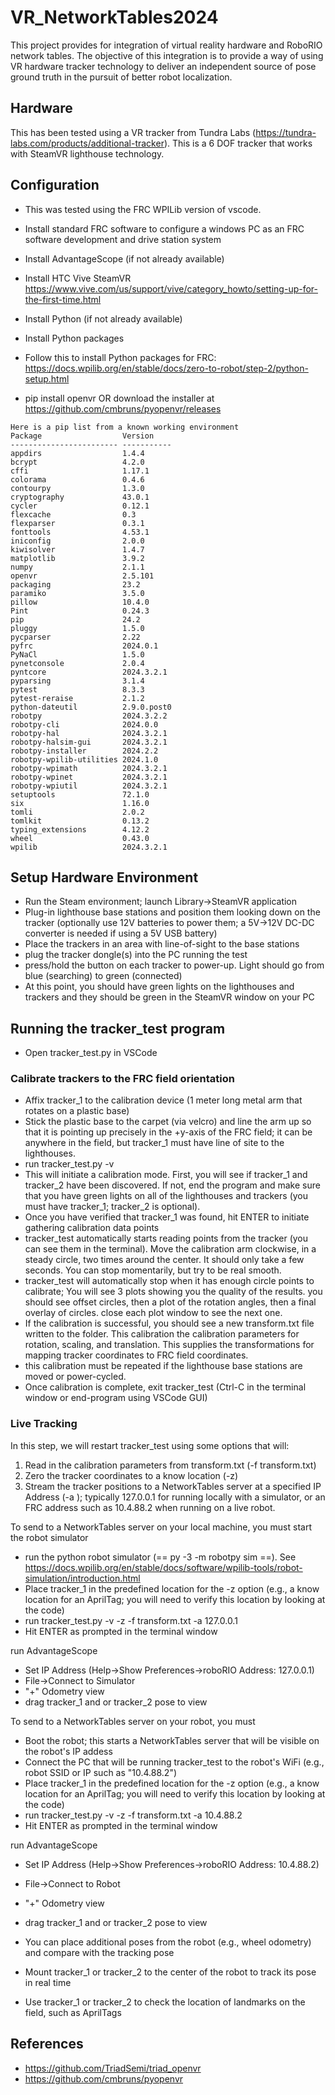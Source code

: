 # VR_NetworkTables2024
This project provides for integration of virtual reality hardware and RoboRIO network tables. The objective of this integration is to provide a way of using VR hardware tracker technology to deliver an independent source of pose ground truth in the pursuit of better robot localization. 

## Hardware
This has been tested using a VR tracker from Tundra Labs (https://tundra-labs.com/products/additional-tracker). This is a 6 DOF tracker that works with SteamVR lighthouse technology. 
## Configuration
- This was tested using the FRC WPILib version of vscode.
- Install standard FRC software to configure a windows PC as an FRC software development and drive station system

- Install AdvantageScope (if not already available)
- Install HTC Vive SteamVR https://www.vive.com/us/support/vive/category_howto/setting-up-for-the-first-time.html
- Install Python (if not already available)
- Install Python packages

- Follow this to install Python packages for FRC: https://docs.wpilib.org/en/stable/docs/zero-to-robot/step-2/python-setup.html

- pip install openvr OR download the installer at https://github.com/cmbruns/pyopenvr/releases
  
```
Here is a pip list from a known working environment
Package                  Version
------------------------ -----------
appdirs                  1.4.4
bcrypt                   4.2.0
cffi                     1.17.1
colorama                 0.4.6
contourpy                1.3.0
cryptography             43.0.1
cycler                   0.12.1
flexcache                0.3
flexparser               0.3.1
fonttools                4.53.1
iniconfig                2.0.0
kiwisolver               1.4.7
matplotlib               3.9.2
numpy                    2.1.1
openvr                   2.5.101
packaging                23.2
paramiko                 3.5.0
pillow                   10.4.0
Pint                     0.24.3
pip                      24.2
pluggy                   1.5.0
pycparser                2.22
pyfrc                    2024.0.1
PyNaCl                   1.5.0
pynetconsole             2.0.4
pyntcore                 2024.3.2.1
pyparsing                3.1.4
pytest                   8.3.3
pytest-reraise           2.1.2
python-dateutil          2.9.0.post0
robotpy                  2024.3.2.2
robotpy-cli              2024.0.0
robotpy-hal              2024.3.2.1
robotpy-halsim-gui       2024.3.2.1
robotpy-installer        2024.2.2
robotpy-wpilib-utilities 2024.1.0
robotpy-wpimath          2024.3.2.1
robotpy-wpinet           2024.3.2.1
robotpy-wpiutil          2024.3.2.1
setuptools               72.1.0
six                      1.16.0
tomli                    2.0.2
tomlkit                  0.13.2
typing_extensions        4.12.2
wheel                    0.43.0
wpilib                   2024.3.2.1
```

## Setup Hardware Environment

- Run the Steam environment; launch Library->SteamVR application
- Plug-in lighthouse base stations and position them looking down on the tracker (optionally use 12V batteries to power them; a 5V->12V DC-DC converter is needed if using a 5V USB battery)
- Place the trackers in an area with line-of-sight to the base stations
- plug the tracker dongle(s) into the PC running the test
- press/hold the button on each tracker to power-up. Light should go from blue (searching) to green (connected)
- At this point, you should have green lights on the lighthouses and trackers and they should be green in the SteamVR window on your PC

## Running the tracker_test program
- Open tracker_test.py in VSCode
### Calibrate trackers to the FRC field orientation
- Affix tracker_1 to the calibration device (1 meter long metal arm that rotates on a plastic base)
- Stick the plastic base to the carpet (via velcro) and line the arm up so that it is pointing up precisely in the +y-axis of the FRC field; it can be anywhere in the field, but tracker_1 must have line of site to the lighthouses.
- run tracker_test.py -v
- This will initiate a calibration mode. First, you will see if tracker_1 and tracker_2 have been discovered. If not, end the program and make sure that you have green lights on all of the lighthouses and trackers (you must have tracker_1; tracker_2 is optional).
- Once you have verified that tracker_1 was found, hit ENTER to initiate gathering calibration data points
- tracker_test automatically starts reading points from the tracker (you can see them in the terminal). Move the calibration arm clockwise, in a steady circle, two times around the center. It should only take a few seconds. You can stop momentarily, but try to be real smooth.
- tracker_test will automatically stop when it has enough circle points to calibrate; You will see 3 plots showing you the quality of the results. you should see offset circles, then a plot of the rotation angles, then a final overlay of circles. close each plot window to see the next one.
- If the calibration is successful, you should see a new transform.txt file written to the folder. This calibration the calibration parameters for rotation, scaling, and translation. This supplies the transformations for mapping tracker coordinates to FRC field coordinates.
- this calibration must be repeated if the lighthouse base stations are moved or power-cycled.
- Once calibration is complete, exit tracker_test (Ctrl-C in the terminal window or end-program using VSCode GUI)
### Live Tracking
In this step, we will restart tracker_test using some options that will:
1. Read in the calibration parameters from transform.txt (-f transform.txt)
2. Zero the tracker coordinates to a know location (-z)
3. Stream the tracker positions to a NetworkTables server at a specified IP Address (-a <IP Address>); typically 127.0.0.1 for running locally with a simulator, or an FRC address such as 10.4.88.2 when running on a live robot.

To send to a NetworkTables server on your local machine, you must start the robot simulator
- run the python robot simulator (== py -3 -m robotpy sim ==). See https://docs.wpilib.org/en/stable/docs/software/wpilib-tools/robot-simulation/introduction.html
- Place tracker_1 in the predefined location for the -z option (e.g., a know location for an AprilTag; you will need to verify this location by looking at the code)
- run tracker_test.py -v -z -f transform.txt -a 127.0.0.1
- Hit ENTER as prompted in the terminal window

run AdvantageScope
  - Set IP Address (Help->Show Preferences->roboRIO Address: 127.0.0.1)
  - File->Connect to Simulator
  - "+" Odometry view
  - drag tracker_1 and or tracker_2 pose to view

To send to a NetworkTables server on your robot, you must 
- Boot the robot; this starts a NetworkTables server that will be visible on the robot's IP addess
- Connect the PC that will be running tracker_test to the robot's WiFi (e.g., robot SSID or IP such as "10.4.88.2")
- Place tracker_1 in the predefined location for the -z option (e.g., a know location for an AprilTag; you will need to verify this location by looking at the code)
- run tracker_test.py -v -z -f transform.txt -a 10.4.88.2
- Hit ENTER as prompted in the terminal window

run AdvantageScope
  - Set IP Address (Help->Show Preferences->roboRIO Address: 10.4.88.2)
  - File->Connect to Robot
  - "+" Odometry view
  - drag tracker_1 and or tracker_2 pose to view

- You can place additional poses from the robot (e.g., wheel odometry) and compare with the tracking pose
- Mount tracker_1 or tracker_2 to the center of the robot to track its pose in real time
- Use tracker_1 or tracker_2 to check the location of landmarks on the field, such as AprilTags

 
## References
- https://github.com/TriadSemi/triad_openvr
- https://github.com/cmbruns/pyopenvr
